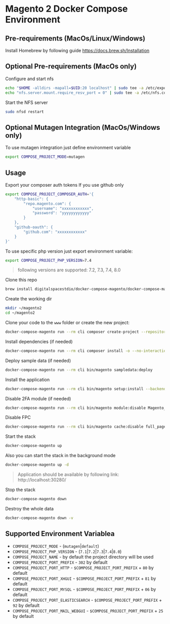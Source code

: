 # Magento 2 Docker Compose Environment

## Pre-requirements (MacOs/Linux/Windows)

Install Homebrew by following guide https://docs.brew.sh/Installation

## Optional Pre-requirements (MacOs only)
Configure and start nfs
```bash
echo "$HOME -alldirs -mapall=$UID:20 localhost" | sudo tee -a /etc/exports
echo "nfs.server.mount.require_resv_port = 0" | sudo tee -a /etc/nfs.conf
```

Start the NFS server
```bash
sudo nfsd restart
```

## Optional Mutagen Integration (MacOs/Windows only)
To use mutagen integration just define environment variable
```bash
export COMPOSE_PROJECT_MODE=mutagen
```

## Usage
Export your composer auth tokens
If you use github only
```bash
export COMPOSE_PROJECT_COMPOSER_AUTH='{
    "http-basic": {
        "repo.magento.com": {
            "username": "xxxxxxxxxxxx",
            "password": "yyyyyyyyyyyy"
        }
    },
    "github-oauth": {
        "github.com": "xxxxxxxxxxxx"
    }
}'
````

To use specific php version just export environment variable:
```bash
export COMPOSE_PROJECT_PHP_VERSION=7.4
```
> following versions are supported: 7.2, 7.3, 7.4, 8.0

Clone this repo
```bash
brew install digitalspacestdio/docker-compose-magento/docker-compose-magento
```

Create the working dir
```bash
mkdir ~/magento2
cd ~/magento2
```

Clone your code to the `www` folder or create the new project:
```bash
docker-compose-magento run --rm cli composer create-project --repository-url=https://repo.magento.com/ magento/project-community-edition=^2 /var/www
```

Install dependencies (if needed)
```bash
docker-compose-magento run --rm cli composer install -o --no-interaction
```

Deploy sample data (if needed)
```bash
docker-compose-magento run --rm cli bin/magento sampledata:deploy
```

Install the application
```bash
docker-compose-magento run --rm cli bin/magento setup:install --backend-frontname="admin" --key="admin" --session-save="files" --db-host="database:3306" --db-name="magento2" --db-user="magento2" --db-password="magento2" --base-url="http://localhost:30280/" --base-url-secure="https://localhost:30280/" --admin-user="admin" --admin-password='$ecretPassw0rd' --admin-email="johndoe@example.com" --admin-firstname="John" --admin-lastname="Doe" --key="26765209cb05b93729898c892d18a8dd" --search-engine=elasticsearch7  --elasticsearch-host=elasticsearch --elasticsearch-port=9200
```

Disable 2FA module (if needed)
```bash
docker-compose-magento run --rm cli bin/magento module:disable Magento_TwoFactorAuth
```

Disable FPC
```bash
docker-compose-magento run --rm cli bin/magento cache:disable full_page
```

Start the stack
```bash
docker-compose-magento up
```

Also you can start the stack in the background mode
```bash
docker-compose-magento up -d
```

> Application should be available by following link: http://localhost:30280/

Stop the stack
```bash
docker-compose-magento down
```

Destroy the whole data
```bash
docker-compose-magento down -v
```

## Supported Environment Variablea
* `COMPOSE_PROJECT_MODE` - (`mutagen`|`default`)
* `COMPOSE_PROJECT_PHP_VERSION` - (`7.1`|`7.2`|`7.3`|`7.4`|`8.0`)
* `COMPOSE_PROJECT_NAME` - by default the project directory will be used
* `COMPOSE_PROJECT_PORT_PREFIX` - `302` by default
* `COMPOSE_PROJECT_PORT_HTTP` - `$COMPOSE_PROJECT_PORT_PREFIX` + `80` by default
* `COMPOSE_PROJECT_PORT_XHGUI` - `$COMPOSE_PROJECT_PORT_PREFIX` + `81` by default
* `COMPOSE_PROJECT_PORT_MYSQL` - `$COMPOSE_PROJECT_PORT_PREFIX` + `06` by default
* `COMPOSE_PROJECT_PORT_ELASTICSEARCH` - `$COMPOSE_PROJECT_PORT_PREFIX` + `92` by default
* `COMPOSE_PROJECT_PORT_MAIL_WEBGUI` - `$COMPOSE_PROJECT_PORT_PREFIX` + `25` by default
